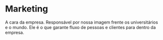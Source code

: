 # Marketing

A cara da empresa. Responsável por nossa imagem frente os universitários e o mundo. Ele é o que garante fluxo de pessoas e clientes para dentro da empresa.

